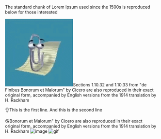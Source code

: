 The standard chunk of Lorem Ipsum used since the 1500s is reproduced below for those interested

![alt text](image.png)Sections 1.10.32 and 1.10.33 from "de Finibus Bonorum et Malorum" by Cicero are also reproduced in their exact original form, accompanied by English versions from the 1914 translation by H. Rackham

👌This is the first line. And this is the second line

😘Bonorum et Malorum" by Cicero are also reproduced in their exact original form, accompanied by English versions from the 1914 translation by H. Rackham
![image](https://i.imgur.com/ydnAi5N.png)
![gif](https://i.imgur.com/RmJPeCl.gif)
